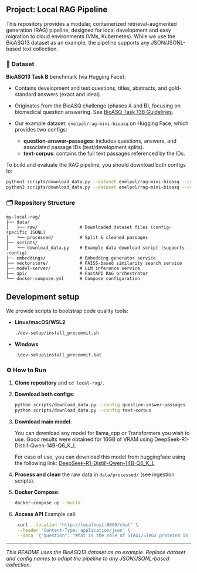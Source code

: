 ## Project: Local RAG Pipeline

This repository provides a modular, containerized retrieval-augmented generation (RAG) pipeline, designed for local development and easy migration to cloud environments (VMs, Kubernetes). While we use the BioASQ13 dataset as an example, the pipeline supports any JSON/JSONL-based text collection.

### 📖 Dataset

**BioASQ13 Task B** benchmark (via Hugging Face):

- Contains development and test questions, titles, abstracts, and gold-standard answers (exact and ideal).
- Originates from the BioASQ challenge (phases A and B), focusing on biomedical question answering. See [BioASQ Task 13B Guidelines](http://bioasq.org).
- Our example dataset: `enelpol/rag-mini-bioasq` on Hugging Face, which provides two configs:

  - **question-answer-passages**: includes questions, answers, and associated passage IDs (test/development splits).
  - **text-corpus**: contains the full text passages referenced by the IDs.

To build and evaluate the RAG pipeline, you should download both configs to:

```bash
python3 scripts/download_data.py --dataset enelpol/rag-mini-bioasq --config question-answer-passages
python3 scripts/download_data.py --dataset enelpol/rag-mini-bioasq --config text-corpus
```

### 🗂️ Repository Structure

```
my-local-rag/
├── data/
│   ├── raw/                # Downloaded dataset files (config-specific JSONL)
│   └── processed/          # Split & cleaned passages
├── scripts/
│   └── download_data.py    # Example data download script (supports --config)
├── embeddings/             # Embedding generator service
├── vectorstore/            # FAISS-based similarity search service
├── model-server/           # LLM inference service
├── api/                    # FastAPI RAG orchestrator
└── docker-compose.yml      # Compose configuration
```

## Development setup

We provide scripts to bootstrap code quality tools:

- **Linux/macOS/WSL2**
  ```bash
  ./dev-setup/install_precommit.sh
  ```
- **Windows**
  ```bat
  .\dev-setup\install_precommit.bat
  ```

### ⚙️ How to Run

1. **Clone repository** and `cd local-rag/`.
2. **Download both configs**:

   ```bash
   python scripts/download_data.py --config question-answer-passages
   python scripts/download_data.py --config text-corpus
   ```

3. **Download main model**: 

    You can download any model for llama_cpp or Transformers you wish to use. Good results were obtained for 16GB of VRAM using DeepSeek-R1-Distill-Qwen-14B-Q6_K_L

    For ease of use, you can download this model from huggingface using the following link: [DeepSeek-R1-Distill-Qwen-14B-Q6_K_L](https://huggingface.co/bartowski/DeepSeek-R1-Distill-Qwen-14B-GGUF/blob/main/DeepSeek-R1-Distill-Qwen-14B-Q6_K_L.gguf)
4. **Process and clean** the raw data in `data/processed/` (see ingestion scripts).
5. **Docker Compose**:

   ```bash
   docker-compose up --build
   ```

6. **Access API** Example call:

   ```bash
    curl --location 'http://localhost:8000/chat' \
    --header 'Content-Type: application/json' \
    --data '{"question": "What is the role of STAG1/STAG2 proteins in differentiation?"}'
   ```

---

_This README uses the BioASQ13 dataset as an example. Replace dataset and config names to adapt the pipeline to any JSON/JSONL-based collection._
